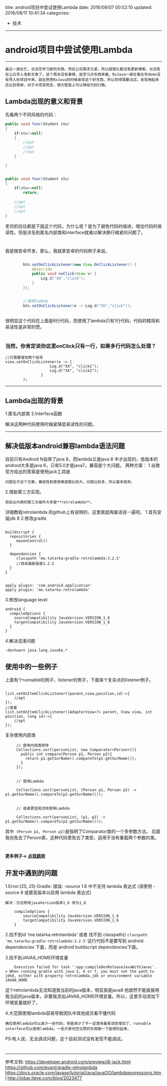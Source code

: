 title: android项目中尝试使用Lambda
date: 2016/08/07 00:52:10
updated: 2016/08/11 10:41:34
categories:
- 技术
---
# android项目中尝试使用Lambda
---------
    
    最近一直在忙，也没空学习新的东西，然后公司需求又紧，所以就很久都没有更新博客，也没有在公众号上发新文章了。这个周末没有事情，就学习点东西来着。RxJava一直在看在写demo没有导入到项目中来。就在熟悉RxJava的时候发现这个好东西，所以觉得需要试试，发现用起来还比较简单，对于大项目而言，很大程度上可以降低代码行数。

## Lambda出现的意义和背景
先看两个不同风格的代码：

``` java
public void func(Student stu)
{
    if(stu!=null)
    {
        //opt
        //opt
        //opt
    }

}


public void func(Student stu)
{
    if(stu==null)
        return;
    
    //opt
    //opt
    //opt
}

```

老司机往往都是下面这个代码，为什么呢？是为了避免代码的缩进，增加代码的易读性。但是涉及到匿名内部类和interface就难以解决换行缩紧的问题了。
# 
我是做安卓开发，那么，我就拿安卓的代码例子来说。
``` java

        btn.setOnClickListener(new View.OnClickListener() {
            @Override
            public void onClick(View v) {
                Log.d("XX","click");
            }
        });


        //使用lambda
        btn.setOnClickListener(e -> Log.d("XX","click"));
        
```
很明显这个代码在上面是6行代码，而使用了lambda只有1行代码，代码的精简和易读性是非常的赞。
#  
### 当然，你肯定说你这里onClick只有一行，如果多行代码怎么处理？
```
//只需要增加两个括号
view.setOnClickListener(e -> {
                    Log.d("XX", "click1");
                    Log.d("XX", "click2");
                }
        );
```
------
## Lambda出现的背景

1.匿名内部类
2.Interface函数

解决这两种代码使用时缩紧降低易读性的问题。

---------
## 解决低版本android兼容lambda语法问题
目前只有Android N自带了java 8，而lambda又是java 8 中才出现的，低版本的android大多是java 6，只有5.0才是java7。兼容是个大问题。
两种方案：
1.谷歌官方给出的答案是使用jack工具链
    
    问题在于这个方案，兼容性和使用难度都比较大，问题比较多，所以基本放弃。

2.借助第三方实现。

    目前业内用的第三方插件大多是**retrolambda**。

详细教程retrolambda 的github上有说明的，这里我就再废话说一遍吧。
1.首先安装jdk 8
2.修改gradle 
```

buildscript {
  repositories {
     mavenCentral()
  }

  dependencies {
     classpath 'me.tatarka:gradle-retrolambda:3.2.5'
     //目前最新版是3.2.5
  }
}


apply plugin: 'com.android.application' 
apply plugin: 'me.tatarka.retrolambda'
```

3.修改language level
```
android {
  compileOptions {
    sourceCompatibility JavaVersion.VERSION_1_8
    targetCompatibility JavaVersion.VERSION_1_8
  }
}

```
4.解决混淆问题
```
-dontwarn java.lang.invoke.* 
```


## 使用中的一些例子

上面有个runnable的例子，listener的例子，下面来个复杂点的listener例子。
```

list.setOnItemClickListener((parent,view,position,id)->{
	//opt
});
//或者
list.setOnItemClickListener((AdapterView<?> parent, View view, int position, long id)->{
	//opt
});

```


复杂使用内部类
```
     // 使用内部类排序
     Collections.sort(personList, new Comparator<Person>(){
       public int compare(Person p1, Person p2){
         return p1.getSurName().compareTo(p2.getSurName());
       }
     });
     
     
     // 使用Lambda
     
     Collections.sort(personList, (Person p1, Person p2) -> p1.getSurName().compareTo(p2.getSurName()));
     
     
     // 或者更佳简洁地使用Lambda
     
     Collections.sort(personList, (p1, p2) -> p1.getSurName().compareTo(p2.getSurName()));

```
其中` (Person p1, Person p2)`是指明了Comparator类的一个多参数方法。
后面我也免去了Person类，这种代码里免去了类型，适用于没有重载两个参数的类。
# 
**更多例子-> [点我跳转](http://jobar.iteye.com/blog/2023477)**

## 开发中遇到的问题

1.Error:(25, 25) Gradle: 错误: -source 1.6 中不支持 lambda 表达式
(请使用 -source 8 或更高版本以启用 lambda 表达式)

    解决：忘记修改javaVersion版本1_6 改为1_8
    
```
    compileOptions {
        sourceCompatibility JavaVersion.VERSION_1_6
        targetCompatibility JavaVersion.VERSION_1_6
    }

```

2.找不到id 'me.tatarka.retrolambda' 或者 找不到 classpath()
`classpath 'me.tatarka:gradle-retrolambda:3.2.5'`这行代码不是要写到 android dependencies 下面，而是 android buildscript dependencies下面。


3.找不到JAVA8_HOME环境变量
```
    Execution failed for task ':app:compileDevReleaseJavaWithJavac'.
> When running gradle with java 5, 6 or 7, you must set the path to jdk8, either with property retrolambda.jdk or environment variable JAVA8_HOME
```
这个retrolambda无法知道我当前的java版本，明显我是java8 他居然不能直接用我当前的java版本，非要我添加JAVA8_HOME环境变量。所以，这里手动添加下环境变量就好了。

4.大范围使用lambda容易导致团队中其他成员看不懂代码

    确实使用lambda可以减少一些代码，但是减少了不一定意味着易读性增加了，runnable interfece可以使用lambda，一些大家司空见惯的东西都一下能想的起来。


PS:有人说，无法调试问题，这个目前测试没有发现不能调试。


# 
----------
参考文档:
    https://developer.android.com/preview/j8-jack.html
    https://github.com/evant/gradle-retrolambda
    https://docs.oracle.com/javase/tutorial/java/javaOO/lambdaexpressions.html
    http://jobar.iteye.com/blog/2023477
